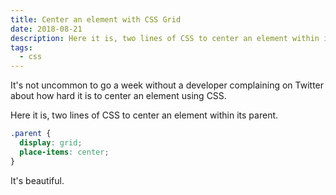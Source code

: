 ```yaml
---
title: Center an element with CSS Grid
date: 2018-08-21
description: Here it is, two lines of CSS to center an element within its parent.
tags:
  - css
---
```

It's not uncommon to go a week without a developer complaining on Twitter about how hard it is to center an element using CSS.

Here it is, two lines of CSS to center an element within its parent.

```css
.parent {
  display: grid;
  place-items: center;
}
```

It's beautiful.
